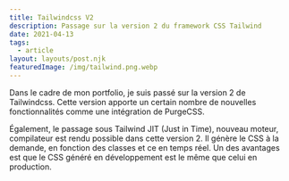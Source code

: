 ```yaml
---
title: Tailwindcss V2
description: Passage sur la version 2 du framework CSS Tailwind
date: 2021-04-13
tags:
  - article
layout: layouts/post.njk
featuredImage: /img/tailwind.png.webp
---
```

Dans le cadre de mon portfolio, je suis passé sur la version 2 de Tailwindcss. Cette version apporte un certain nombre de nouvelles fonctionnalités comme une intégration de PurgeCSS. 

Également, le passage sous Tailwind JIT (Just in Time), nouveau moteur, compilateur est rendu possible dans cette version 2. Il génère le CSS à la demande, en fonction des classes et ce en temps réel. Un des avantages est que le CSS généré en développement est le même que celui en production.